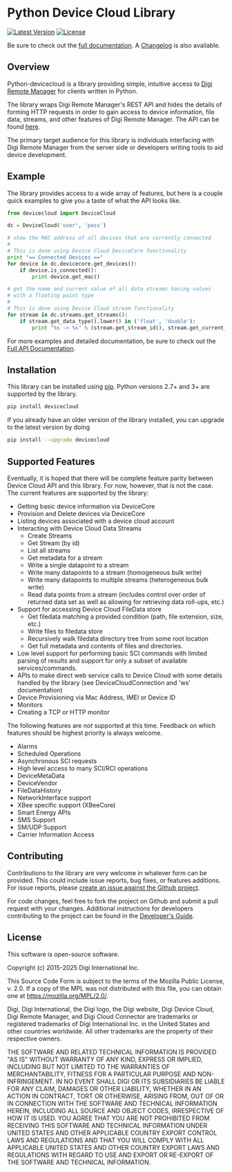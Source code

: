 Python Device Cloud Library
===========================

[![Latest Version](https://img.shields.io/pypi/v/devicecloud.svg)](https://pypi.python.org/pypi/devicecloud/)
[![License](https://img.shields.io/badge/license-MPL%202.0-blue.svg)](https://github.com/digidotcom/python-devicecloud/blob/master/LICENSE)

Be sure to check out the [full documentation](https://digidotcom.github.io/python-devicecloud). A [Changelog](https://github.com/digidotcom/python-devicecloud/blob/master/CHANGELOG.md) is also available.

Overview
--------

Python-devicecloud is a library providing simple, intuitive access to [Digi Remote Manager](https://www.digi.com/products/iot-software-services/digi-remote-manager) for clients written in Python.

The library wraps Digi Remote Manager's REST API and hides the details of forming HTTP requests in order to gain access to device information, file data, streams, and other features of Digi Remote Manager. The API can be found [here](https://doc-remotemanager.digi.com/).

The primary target audience for this library is individuals interfacing with Digi Remote Manager from the server side or developers writing tools to aid device development.

Example
-------

The library provides access to a wide array of features, but here is a couple quick examples to give you a taste of what the API looks like.

```python
from devicecloud import DeviceCloud

dc = DeviceCloud('user', 'pass')

# show the MAC address of all devices that are currently connected
#
# This is done using Device Cloud DeviceCore functionality
print "== Connected Devices =="
for device in dc.devicecore.get_devices():
    if device.is_connected():
        print device.get_mac()

# get the name and current value of all data streams having values
# with a floating point type
#
# This is done using Device Cloud stream functionality
for stream in dc.streams.get_streams():
    if stream.get_data_type().lower() in ('float', 'double'):
        print "%s -> %s" % (stream.get_stream_id(), stream.get_current_value())
```

For more examples and detailed documentation, be sure to check out the [Full API Documentation](https://digidotcom.github.io/python-devicecloud).

Installation
------------

This library can be installed using [pip](https://github.com/pypa/pip). Python versions 2.7+ and 3+ are supported by the library.

```sh
pip install devicecloud
```

If you already have an older version of the library installed, you can upgrade to the latest version by doing

```sh
pip install --upgrade devicecloud
```

Supported Features
------------------

Eventually, it is hoped that there will be complete feature parity between Device Cloud API and this library.  For now, however, that is not the case.  The current features are supported by the library:

* Getting basic device information via DeviceCore
* Provision and Delete devices via DeviceCore
* Listing devices associated with a device cloud account
* Interacting with Device Cloud Data Streams
  * Create Streams
  * Get Stream (by id)
  * List all streams
  * Get metadata for a stream
  * Write a single datapoint to a stream
  * Write many datapoints to a stream (homogeneous bulk write)
  * Write many datapoints to multiple streams (heterogeneous bulk write)
  * Read data points from a stream (includes control over order of
    returned data set as well as allowing for retrieving data
    roll-ups, etc.)
* Support for accessing Device Cloud FileData store
  * Get filedata matching a provided condition (path, file extension,
    size, etc.)
  * Write files to filedata store
  * Recursively walk filedata directory tree from some root location
  * Get full metadata and contents of files and directories.
* Low level support for performing basic SCI commands with limited parsing
  of results and support for only a subset of available services/commands.
* APIs to make direct web service calls to Device Cloud with some details
  handled by the library (see DeviceCloudConnection and 'ws' documentation)
* Device Provisioning via Mac Address, IMEI or Device ID
* Monitors
* Creating a TCP or HTTP monitor

The following features are *not* supported at this time.  Feedback on
which features should be highest priority is always welcome.

* Alarms
* Scheduled Operations
* Asynchronous SCI requests
* High level access to many SCI/RCI operations
* DeviceMetaData
* DeviceVendor
* FileDataHistory
* NetworkInterface support
* XBee specific support (XBeeCore)
* Smart Energy APIs
* SMS Support
* SM/UDP Support
* Carrier Information Access

Contributing
------------

Contributions to the library are very welcome in whatever form can be provided.  This could include issue reports, bug fixes, or features additions.  For issue reports, please [create an issue against the Github project](https://github.com/digidotcom/python-devicecloud/issues).

For code changes, feel free to fork the project on Github and submit a pull request with your changes.  Additional instructions for developers contributing to the project can be found in the [Developer's Guide](https://github.com/digidotcom/python-devicecloud/blob/master/CONTRIBUTING.md).

License
-------

This software is open-source software.

Copyright (c) 2015-2025 Digi International Inc.

This Source Code Form is subject to the terms of the Mozilla Public License, v. 2.0. If a copy of the MPL was not distributed with this file, you can obtain one at https://mozilla.org/MPL/2.0/.

Digi, Digi International, the Digi logo, the Digi website, Digi Device Cloud, Digi Remote Manager, and Digi Cloud Connector are trademarks or registered trademarks of Digi International Inc. in the United States and other countries worldwide. All other trademarks are the property of their respective owners.

THE SOFTWARE AND RELATED TECHNICAL INFORMATION IS PROVIDED "AS IS"
WITHOUT WARRANTY OF ANY KIND, EXPRESS OR IMPLIED, INCLUDING BUT NOT
LIMITED TO THE WARRANTIES OF MERCHANTABILITY, FITNESS FOR A PARTICULAR
PURPOSE AND NON-INFRINGEMENT. IN NO EVENT SHALL DIGI OR ITS
SUBSIDIARIES BE LIABLE FOR ANY CLAIM, DAMAGES OR OTHER LIABILITY,
WHETHER IN AN ACTION IN CONTRACT, TORT OR OTHERWISE, ARISING FROM, OUT
OF OR IN CONNECTION WITH THE SOFTWARE AND TECHNICAL INFORMATION
HEREIN, INCLUDING ALL SOURCE AND OBJECT CODES, IRRESPECTIVE OF HOW IT
IS USED. YOU AGREE THAT YOU ARE NOT PROHIBITED FROM RECEIVING THIS
SOFTWARE AND TECHNICAL INFORMATION UNDER UNITED STATES AND OTHER
APPLICABLE COUNTRY EXPORT CONTROL LAWS AND REGULATIONS AND THAT YOU
WILL COMPLY WITH ALL APPLICABLE UNITED STATES AND OTHER COUNTRY EXPORT
LAWS AND REGULATIONS WITH REGARD TO USE AND EXPORT OR RE-EXPORT OF THE
SOFTWARE AND TECHNICAL INFORMATION.
